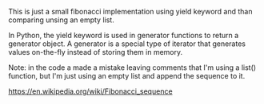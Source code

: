This is just a small fibonacci implementation using yield keyword and than comparing unsing an empty list.

In Python, the yield keyword is used in generator functions to return a generator object.
A generator is a special type of iterator that generates values on-the-fly instead
of storing them in memory.

Note: in the code a made a mistake leaving comments that I'm using a list() function, but I'm
just using an empty list and append the sequence to it.

https://en.wikipedia.org/wiki/Fibonacci_sequence

